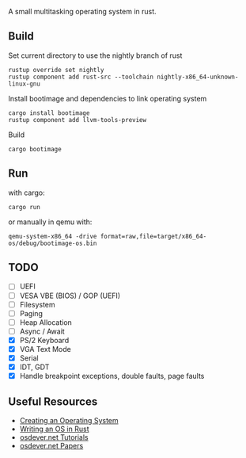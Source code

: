 
A small multitasking operating system in rust.

## Build

Set current directory to use the nightly branch of rust
```
rustup override set nightly
rustup component add rust-src --toolchain nightly-x86_64-unknown-linux-gnu
```
Install bootimage and dependencies to link operating system
```
cargo install bootimage
rustup component add llvm-tools-preview
```
Build
```
cargo bootimage
```

## Run
with cargo:
```
cargo run
```
or manually in qemu with:
```
qemu-system-x86_64 -drive format=raw,file=target/x86_64-os/debug/bootimage-os.bin
```

## TODO
- [ ] UEFI
- [ ] VESA VBE (BIOS) / GOP (UEFI)
- [ ] Filesystem
- [ ] Paging
- [ ] Heap Allocation
- [ ] Async / Await
- [x] PS/2 Keyboard
- [x] VGA Text Mode
- [x] Serial
- [x] IDT, GDT
- [x] Handle breakpoint exceptions, double faults, page faults

## Useful Resources
* [Creating an Operating System](https://wiki.osdev.org/Creating_an_Operating_System)
* [Writing an OS in Rust](https://os.phil-opp.com/)
* [osdever.net Tutorials](https://web.archive.org/web/20250123233604/http://www.osdever.net/tutorials/)
* [osdever.net Papers](https://web.archive.org/web/20250124112310/http://www.osdever.net/papers/)

